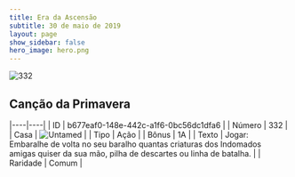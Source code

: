 ```yaml
---
title: Era da Ascensão
subtitle: 30 de maio de 2019
layout: page
show_sidebar: false
hero_image: hero.png
---
```


![332](https://cdn.keyforgegame.com/media/card_front/pt/435_332_GVQHWFH69RR2_pt.png)

## Canção da Primavera

|----|----|
| ID | b677eaf0-148e-442c-a1f6-0bc56dc1dfa6 |
| Número | 332 |
| Casa | ![Untamed](https://archonarcana.com/images/thumb/b/bd/Untamed.png/22px-Untamed.png "Indomados") |
| Tipo | Ação |
| Bônus | 1A |
| Texto | Jogar: Embaralhe de volta no seu baralho quantas criaturas dos Indomados amigas quiser da sua mão, pilha de descartes ou linha de batalha. |
| Raridade | Comum |
